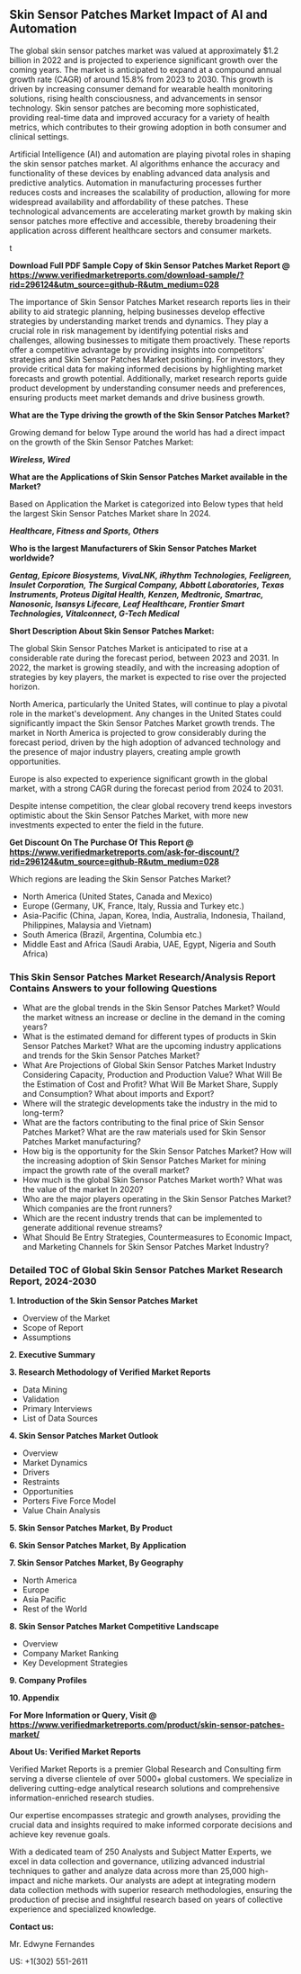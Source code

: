<h2>Skin Sensor Patches Market Impact of AI and Automation</h2><p>The global skin sensor patches market was valued at approximately $1.2 billion in 2022 and is projected to experience significant growth over the coming years. The market is anticipated to expand at a compound annual growth rate (CAGR) of around 15.8% from 2023 to 2030. This growth is driven by increasing consumer demand for wearable health monitoring solutions, rising health consciousness, and advancements in sensor technology. Skin sensor patches are becoming more sophisticated, providing real-time data and improved accuracy for a variety of health metrics, which contributes to their growing adoption in both consumer and clinical settings.</p><p>Artificial Intelligence (AI) and automation are playing pivotal roles in shaping the skin sensor patches market. AI algorithms enhance the accuracy and functionality of these devices by enabling advanced data analysis and predictive analytics. Automation in manufacturing processes further reduces costs and increases the scalability of production, allowing for more widespread availability and affordability of these patches. These technological advancements are accelerating market growth by making skin sensor patches more effective and accessible, thereby broadening their application across different healthcare sectors and consumer markets.</p>t</p><p id="" class=""><strong>Download Full PDF Sample Copy of Skin Sensor Patches Market Report @ <a href="https://www.verifiedmarketreports.com/download-sample/?rid=296124&utm_source=github-R&utm_medium=028" target="_blank">https://www.verifiedmarketreports.com/download-sample/?rid=296124&utm_source=github-R&utm_medium=028</a></strong></p><p>The importance of&nbsp;Skin Sensor Patches Market research reports lies in their ability to aid strategic planning, helping businesses develop effective strategies by understanding market trends and dynamics. They play a crucial role in risk management by identifying potential risks and challenges, allowing businesses to mitigate them proactively. These reports offer a competitive advantage by providing insights into competitors' strategies and Skin Sensor Patches Market positioning. For investors, they provide critical data for making informed decisions by highlighting market forecasts and growth potential. Additionally, market research reports guide product development by understanding consumer needs and preferences, ensuring products meet market demands and drive business growth.</p><p><strong>What are the&nbsp;Type driving the growth of the Skin Sensor Patches Market?</strong></p><p id="" class="">Growing demand for below Type around the world has had a direct impact on the growth of the Skin Sensor Patches Market:</p><em><strong>Wireless, Wired</strong></em></p><strong>What are the&nbsp;Applications&nbsp;of Skin Sensor Patches Market available in the Market?</strong></p><p id="" class="">Based on Application the Market is categorized into Below types that held the largest Skin Sensor Patches Market share In 2024.</p><em><strong>Healthcare, Fitness and Sports, Others</strong></em></p><strong>Who is the largest Manufacturers of Skin Sensor Patches Market worldwide?</strong></p><p><em><strong>Gentag, Epicore Biosystems, VivaLNK, iRhythm Technologies, Feeligreen, Insulet Corporation, The Surgical Company, Abbott Laboratories, Texas Instruments, Proteus Digital Health, Kenzen, Medtronic, Smartrac, Nanosonic, Isansys Lifecare, Leaf Healthcare, Frontier Smart Technologies, Vitalconnect, G-Tech Medical</strong></em></p><p id="" class=""><strong>Short Description About Skin Sensor Patches Market:</strong></p><p>The global Skin Sensor Patches Market is anticipated to rise at a considerable rate during the forecast period, between 2023 and 2031. In 2022, the market is growing steadily, and with the increasing adoption of strategies by key players, the market is expected to rise over the projected horizon.</p><p>North America, particularly the United States, will continue to play a pivotal role in the market's development. Any changes in the United States could significantly impact the Skin Sensor Patches Market growth trends. The market in North America is projected to grow considerably during the forecast period, driven by the high adoption of advanced technology and the presence of major industry players, creating ample growth opportunities.</p><p>Europe is also expected to experience significant growth in the global market, with a strong CAGR during the forecast period from 2024 to 2031.</p><p>Despite intense competition, the clear global recovery trend keeps investors optimistic about the Skin Sensor Patches Market, with more new investments expected to enter the field in the future.</p><p id="" class=""><strong>Get Discount On The Purchase Of This Report @ <a href="https://www.verifiedmarketreports.com/ask-for-discount/?rid=296124&utm_source=github-R&utm_medium=028" target="_blank">https://www.verifiedmarketreports.com/ask-for-discount/?rid=296124&utm_source=github-R&utm_medium=028</a></strong></p>Which regions are leading the Skin Sensor Patches Market?</p><ul><li>North America (United States, Canada and Mexico)</li><li>Europe (Germany, UK, France, Italy, Russia and Turkey etc.)</li><li>Asia-Pacific (China, Japan, Korea, India, Australia, Indonesia, Thailand, Philippines, Malaysia and Vietnam)</li><li>South America (Brazil, Argentina, Columbia etc.)</li><li>Middle East and Africa (Saudi Arabia, UAE, Egypt, Nigeria and South Africa)</li></ul><h3 id="" class="">This Skin Sensor Patches Market Research/Analysis Report Contains Answers to your following Questions</h3><ul><li>What are the global trends in the Skin Sensor Patches Market? Would the market witness an increase or decline in the demand in the coming years?</li><li>What is the estimated demand for different types of products in Skin Sensor Patches Market? What are the upcoming industry applications and trends for the Skin Sensor Patches Market?</li><li>What Are Projections of Global Skin Sensor Patches Market Industry Considering Capacity, Production and Production Value? What Will Be the Estimation of Cost and Profit? What Will Be Market Share, Supply and Consumption? What about imports and Export?</li><li>Where will the strategic developments take the industry in the mid to long-term?</li><li>What are the factors contributing to the final price of Skin Sensor Patches Market? What are the raw materials used for Skin Sensor Patches Market manufacturing?</li><li>How big is the opportunity for the Skin Sensor Patches Market? How will the increasing adoption of Skin Sensor Patches Market for mining impact the growth rate of the overall market?</li><li>How much is the global Skin Sensor Patches Market worth? What was the value of the market In 2020?</li><li>Who are the major players operating in the Skin Sensor Patches Market? Which companies are the front runners?</li><li>Which are the recent industry trends that can be implemented to generate additional revenue streams?</li><li>What Should Be Entry Strategies, Countermeasures to Economic Impact, and Marketing Channels for Skin Sensor Patches Market Industry?</li></ul><h3 id="" class="">Detailed TOC of Global Skin Sensor Patches Market Research Report, 2024-2030</h3><p id="" class=""><strong>1. Introduction of the Skin Sensor Patches Market</strong></p><ul><li>Overview of the Market</li><li>Scope of Report</li><li>Assumptions</li></ul><p id="" class=""><strong>2. Executive Summary</strong></p><p id="" class=""><strong>3. Research Methodology of Verified Market Reports</strong></p><ul><li>Data Mining</li><li>Validation</li><li>Primary Interviews</li><li>List of Data Sources</li></ul><p id="" class=""><strong>4. Skin Sensor Patches Market Outlook</strong></p><ul><li>Overview</li><li>Market Dynamics</li><li>Drivers</li><li>Restraints</li><li>Opportunities</li><li>Porters Five Force Model</li><li>Value Chain Analysis</li></ul><p id="" class=""><strong>5. Skin Sensor Patches Market, By Product</strong></p><p id="" class=""><strong>6. Skin Sensor Patches Market, By Application</strong></p><p id="" class=""><strong>7. Skin Sensor Patches Market, By Geography</strong></p><ul><li>North America</li><li>Europe</li><li>Asia Pacific</li><li>Rest of the World</li></ul><p id="" class=""><strong>8. Skin Sensor Patches Market Competitive Landscape</strong></p><ul><li>Overview</li><li>Company Market Ranking</li><li>Key Development Strategies</li></ul><p id="" class=""><strong>9. Company Profiles</strong></p><p id="" class=""><strong>10. Appendix</strong></p><p id="" class=""><strong>For More Information or Query, Visit @ <a href="https://www.verifiedmarketreports.com/product/skin-sensor-patches-market/" target="_blank">https://www.verifiedmarketreports.com/product/skin-sensor-patches-market/</a></strong></p><p id="" class=""><strong>About Us: Verified Market Reports</strong></p><p id="" class="">Verified Market Reports is a premier Global Research and Consulting firm serving a diverse clientele of over 5000+ global customers. We specialize in delivering cutting-edge analytical research solutions and comprehensive information-enriched research studies.</p><p id="" class="">Our expertise encompasses strategic and growth analyses, providing the crucial data and insights required to make informed corporate decisions and achieve key revenue goals.</p><p id="" class="">With a dedicated team of 250 Analysts and Subject Matter Experts, we excel in data collection and governance, utilizing advanced industrial techniques to gather and analyze data across more than 25,000 high-impact and niche markets. Our analysts are adept at integrating modern data collection methods with superior research methodologies, ensuring the production of precise and insightful research based on years of collective experience and specialized knowledge.</p><p id="" class=""><strong>Contact us:</strong></p><p id="" class="">Mr. Edwyne Fernandes</p><p id="" class="">US: +1(302) 551-2611</p>